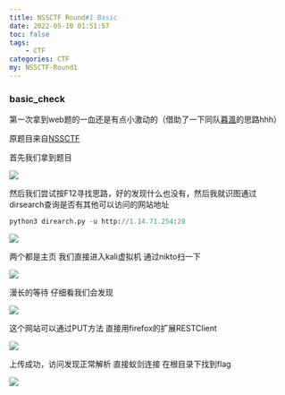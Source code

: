 ```yaml
---
title: NSSCTF Round#1 Basic
date: 2022-05-10 01:51:57
toc: false
tags: 
    - CTF
categories: CTF
my: NSSCTF-Round1
---
```


### **basic_check** 

第一次拿到web题的一血还是有点小激动的（借助了一下同队[暮渢](http://www.mufengnet.ltd)的思路hhh）

原题目来自[NSSCTF](https://www.ctfer.vip/)

首先我们拿到题目

![](https://s2.loli.net/2022/05/11/KzXjMAuH1xte4qF.png)

然后我们尝试按F12寻找思路，好的发现什么也没有，然后我就识图通过dirsearch查询是否有其他可以访问的网站地址

```python
python3 direarch.py -u http://1.14.71.254:28
```

![](https://s2.loli.net/2022/05/11/SBpoW9yJdFwNOeH.png)

两个都是主页 我们直接进入kali虚拟机  通过nikto扫一下

![](https://s2.loli.net/2022/05/11/zGf4tuhqJPogBxe.png)

漫长的等待  仔细看我们会发现

![](https://s2.loli.net/2022/05/11/QLxgi9qsUAVCoE5.png)

这个网站可以通过PUT方法  直接用firefox的扩展RESTClient

![](https://s2.loli.net/2022/05/11/RQBpWHYCm4vqP1e.png) 

上传成功，访问发现正常解析 直接蚁剑连接  在根目录下找到flag

![](https://s2.loli.net/2022/05/11/codtSCpQWwhLFg9.png)
